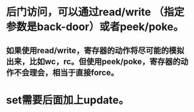 # 后门访问，可以通过read/write （指定参数是back-door）或者peek/poke。
## 如果使用read/write，寄存器的动作将尽可能的模拟出来，比如wc，rc。但使用peek/poke，寄存器的动作不会理会，相当于直接force。

# set需要后面加上update。
